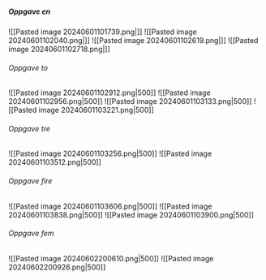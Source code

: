 ##### Oppgave en
![[Pasted image 20240601101739.png|]]
![[Pasted image 20240601102040.png|]]
![[Pasted image 20240601102619.png|]]
![[Pasted image 20240601102718.png|]]
###### Oppgave to

![[Pasted image 20240601102912.png|500]]
![[Pasted image 20240601102956.png|500]]
![[Pasted image 20240601103133.png|500]]
![[Pasted image 20240601103221.png|500]]
###### Oppgave tre

![[Pasted image 20240601103256.png|500]]
![[Pasted image 20240601103512.png|500]]

###### Oppgave fire
![[Pasted image 20240601103606.png|500]]
![[Pasted image 20240601103838.png|500]]
![[Pasted image 20240601103900.png|500]]
###### Oppgave fem
![[Pasted image 20240602200610.png|500]]
![[Pasted image 20240602200926.png|500]]
